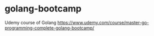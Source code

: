 # golang-bootcamp

Udemy course of Golang https://www.udemy.com/course/master-go-programming-complete-golang-bootcamp/

